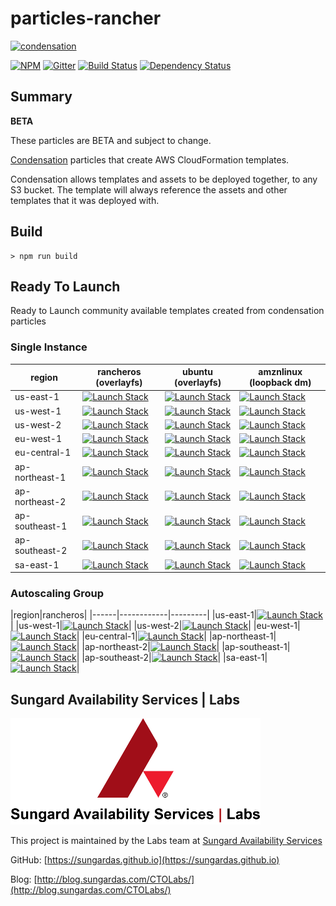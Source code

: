 # particles-rancher

[![condensation][condensation-image]][condensation-url]

[![NPM][npm-image]][npm-url]
[![Gitter][gitter-image]][gitter-url]
[![Build Status][travis-image]][travis-url]
[![Dependency Status][daviddm-image]][daviddm-url]

## Summary

**BETA**

These particles are BETA and subject to change.

[Condensation](https://github.com/SungardAS/condensation) particles that create AWS CloudFormation templates.

Condensation allows templates and assets to be deployed together,
to any S3 bucket.  The template will always reference the assets and other templates that it
was deployed with.


## Build

    > npm run build

## Ready To Launch

Ready to Launch community available templates created from condensation particles

### Single Instance

|region|rancheros (overlayfs)|ubuntu (overlayfs)|amznlinux (loopback dm)|
|------|---------|------|---------|
|us-east-1|[![Launch Stack](https://s3.amazonaws.com/cloudformation-examples/cloudformation-launch-stack.png)](https://console.aws.amazon.com/cloudformation/home?region=us-east-1#/stacks/new?stackName=particles-rancher-instance&templateURL=https://s3.amazonaws.com/condensation-particles.us-east-1/particles-rancher/master/particles/cftemplates/host/rancheros/instance.template.json)|[![Launch Stack](https://s3.amazonaws.com/cloudformation-examples/cloudformation-launch-stack.png)](https://console.aws.amazon.com/cloudformation/home?region=us-east-1#/stacks/new?stackName=particles-rancher-instance&templateURL=https://s3.amazonaws.com/condensation-particles.us-east-1/particles-rancher/master/particles/cftemplates/host/amznlinux/instance.template.json)|[![Launch Stack](https://s3.amazonaws.com/cloudformation-examples/cloudformation-launch-stack.png)](https://console.aws.amazon.com/cloudformation/home?region=us-east-1#/stacks/new?stackName=particles-rancher-instance&templateURL=https://s3.amazonaws.com/condensation-particles.us-east-1/particles-rancher/master/particles/cftemplates/host/ubuntu/instance.template.json)|
|us-west-1|[![Launch Stack](https://s3.amazonaws.com/cloudformation-examples/cloudformation-launch-stack.png)](https://console.aws.amazon.com/cloudformation/home?region=us-west-1#/stacks/new?stackName=particles-rancher-instance&templateURL=https://s3.amazonaws.com/condensation-particles.us-west-1/particles-rancher/master/particles/cftemplates/host/rancheros/instance.template.json)|[![Launch Stack](https://s3.amazonaws.com/cloudformation-examples/cloudformation-launch-stack.png)](https://console.aws.amazon.com/cloudformation/home?region=us-west-1#/stacks/new?stackName=particles-rancher-instance&templateURL=https://s3.amazonaws.com/condensation-particles.us-west-1/particles-rancher/master/particles/cftemplates/host/amznlinux/instance.template.json)|[![Launch Stack](https://s3.amazonaws.com/cloudformation-examples/cloudformation-launch-stack.png)](https://console.aws.amazon.com/cloudformation/home?region=us-west-1#/stacks/new?stackName=particles-rancher-instance&templateURL=https://s3.amazonaws.com/condensation-particles.us-west-1/particles-rancher/master/particles/cftemplates/host/ubuntu/instance.template.json)|
|us-west-2|[![Launch Stack](https://s3.amazonaws.com/cloudformation-examples/cloudformation-launch-stack.png)](https://console.aws.amazon.com/cloudformation/home?region=us-west-2#/stacks/new?stackName=particles-rancher-instance&templateURL=https://s3.amazonaws.com/condensation-particles.us-west-2/particles-rancher/master/particles/cftemplates/host/rancheros/instance.template.json)|[![Launch Stack](https://s3.amazonaws.com/cloudformation-examples/cloudformation-launch-stack.png)](https://console.aws.amazon.com/cloudformation/home?region=us-west-2#/stacks/new?stackName=particles-rancher-instance&templateURL=https://s3.amazonaws.com/condensation-particles.us-west-2/particles-rancher/master/particles/cftemplates/host/amznlinux/instance.template.json)|[![Launch Stack](https://s3.amazonaws.com/cloudformation-examples/cloudformation-launch-stack.png)](https://console.aws.amazon.com/cloudformation/home?region=us-west-2#/stacks/new?stackName=particles-rancher-instance&templateURL=https://s3.amazonaws.com/condensation-particles.us-west-2/particles-rancher/master/particles/cftemplates/host/ubuntu/instance.template.json)|
|eu-west-1|[![Launch Stack](https://s3.amazonaws.com/cloudformation-examples/cloudformation-launch-stack.png)](https://console.aws.amazon.com/cloudformation/home?region=eu-west-1#/stacks/new?stackName=particles-rancher-instance&templateURL=https://s3.amazonaws.com/condensation-particles.eu-west-1/particles-rancher/master/particles/cftemplates/host/rancheros/instance.template.json)|[![Launch Stack](https://s3.amazonaws.com/cloudformation-examples/cloudformation-launch-stack.png)](https://console.aws.amazon.com/cloudformation/home?region=eu-west-1#/stacks/new?stackName=particles-rancher-instance&templateURL=https://s3.amazonaws.com/condensation-particles.eu-west-1/particles-rancher/master/particles/cftemplates/host/amznlinux/instance.template.json)|[![Launch Stack](https://s3.amazonaws.com/cloudformation-examples/cloudformation-launch-stack.png)](https://console.aws.amazon.com/cloudformation/home?region=eu-west-1#/stacks/new?stackName=particles-rancher-instance&templateURL=https://s3.amazonaws.com/condensation-particles.eu-west-1/particles-rancher/master/particles/cftemplates/host/ubuntu/instance.template.json)|
|eu-central-1|[![Launch Stack](https://s3.amazonaws.com/cloudformation-examples/cloudformation-launch-stack.png)](https://console.aws.amazon.com/cloudformation/home?region=eu-central-1#/stacks/new?stackName=particles-rancher-instance&templateURL=https://s3.amazonaws.com/condensation-particles.eu-central-1/particles-rancher/master/particles/cftemplates/host/rancheros/instance.template.json)|[![Launch Stack](https://s3.amazonaws.com/cloudformation-examples/cloudformation-launch-stack.png)](https://console.aws.amazon.com/cloudformation/home?region=eu-central-1#/stacks/new?stackName=particles-rancher-instance&templateURL=https://s3.amazonaws.com/condensation-particles.eu-central-1/particles-rancher/master/particles/cftemplates/host/amznlinux/instance.template.json)|[![Launch Stack](https://s3.amazonaws.com/cloudformation-examples/cloudformation-launch-stack.png)](https://console.aws.amazon.com/cloudformation/home?region=eu-central-1#/stacks/new?stackName=particles-rancher-instance&templateURL=https://s3.amazonaws.com/condensation-particles.eu-central-1/particles-rancher/master/particles/cftemplates/host/ubuntu/instance.template.json)|
|ap-northeast-1|[![Launch Stack](https://s3.amazonaws.com/cloudformation-examples/cloudformation-launch-stack.png)](https://console.aws.amazon.com/cloudformation/home?region=ap-northeast-1#/stacks/new?stackName=particles-rancher-instance&templateURL=https://s3.amazonaws.com/condensation-particles.ap-northeast-1/particles-rancher/master/particles/cftemplates/host/rancheros/instance.template.json)|[![Launch Stack](https://s3.amazonaws.com/cloudformation-examples/cloudformation-launch-stack.png)](https://console.aws.amazon.com/cloudformation/home?region=ap-northeast-1#/stacks/new?stackName=particles-rancher-instance&templateURL=https://s3.amazonaws.com/condensation-particles.ap-northeast-1/particles-rancher/master/particles/cftemplates/host/amznlinux/instance.template.json)|[![Launch Stack](https://s3.amazonaws.com/cloudformation-examples/cloudformation-launch-stack.png)](https://console.aws.amazon.com/cloudformation/home?region=ap-northeast-1#/stacks/new?stackName=particles-rancher-instance&templateURL=https://s3.amazonaws.com/condensation-particles.ap-northeast-1/particles-rancher/master/particles/cftemplates/host/ubuntu/instance.template.json)|
|ap-northeast-2|[![Launch Stack](https://s3.amazonaws.com/cloudformation-examples/cloudformation-launch-stack.png)](https://console.aws.amazon.com/cloudformation/home?region=ap-northeast-2#/stacks/new?stackName=particles-rancher-instance&templateURL=https://s3.amazonaws.com/condensation-particles.ap-northeast-2/particles-rancher/master/particles/cftemplates/host/rancheros/instance.template.json)|[![Launch Stack](https://s3.amazonaws.com/cloudformation-examples/cloudformation-launch-stack.png)](https://console.aws.amazon.com/cloudformation/home?region=ap-northeast-2#/stacks/new?stackName=particles-rancher-instance&templateURL=https://s3.amazonaws.com/condensation-particles.ap-northeast-2/particles-rancher/master/particles/cftemplates/host/amznlinux/instance.template.json)|[![Launch Stack](https://s3.amazonaws.com/cloudformation-examples/cloudformation-launch-stack.png)](https://console.aws.amazon.com/cloudformation/home?region=ap-northeast-2#/stacks/new?stackName=particles-rancher-instance&templateURL=https://s3.amazonaws.com/condensation-particles.ap-northeast-2/particles-rancher/master/particles/cftemplates/host/ubuntu/instance.template.json)|
|ap-southeast-1|[![Launch Stack](https://s3.amazonaws.com/cloudformation-examples/cloudformation-launch-stack.png)](https://console.aws.amazon.com/cloudformation/home?region=ap-southeast-1#/stacks/new?stackName=particles-rancher-instance&templateURL=https://s3.amazonaws.com/condensation-particles.ap-southeast-1/particles-rancher/master/particles/cftemplates/host/rancheros/instance.template.json)|[![Launch Stack](https://s3.amazonaws.com/cloudformation-examples/cloudformation-launch-stack.png)](https://console.aws.amazon.com/cloudformation/home?region=ap-southeast-1#/stacks/new?stackName=particles-rancher-instance&templateURL=https://s3.amazonaws.com/condensation-particles.ap-southeast-1/particles-rancher/master/particles/cftemplates/host/amznlinux/instance.template.json)|[![Launch Stack](https://s3.amazonaws.com/cloudformation-examples/cloudformation-launch-stack.png)](https://console.aws.amazon.com/cloudformation/home?region=ap-southeast-1#/stacks/new?stackName=particles-rancher-instance&templateURL=https://s3.amazonaws.com/condensation-particles.ap-southeast-1/particles-rancher/master/particles/cftemplates/host/ubuntu/instance.template.json)|
|ap-southeast-2|[![Launch Stack](https://s3.amazonaws.com/cloudformation-examples/cloudformation-launch-stack.png)](https://console.aws.amazon.com/cloudformation/home?region=ap-southeast-2#/stacks/new?stackName=particles-rancher-instance&templateURL=https://s3.amazonaws.com/condensation-particles.ap-southeast-2/particles-rancher/master/particles/cftemplates/host/rancheros/instance.template.json)|[![Launch Stack](https://s3.amazonaws.com/cloudformation-examples/cloudformation-launch-stack.png)](https://console.aws.amazon.com/cloudformation/home?region=ap-southeast-2#/stacks/new?stackName=particles-rancher-instance&templateURL=https://s3.amazonaws.com/condensation-particles.ap-southeast-2/particles-rancher/master/particles/cftemplates/host/amznlinux/instance.template.json)|[![Launch Stack](https://s3.amazonaws.com/cloudformation-examples/cloudformation-launch-stack.png)](https://console.aws.amazon.com/cloudformation/home?region=ap-southeast-2#/stacks/new?stackName=particles-rancher-instance&templateURL=https://s3.amazonaws.com/condensation-particles.ap-southeast-2/particles-rancher/master/particles/cftemplates/host/ubuntu/instance.template.json)|
|sa-east-1|[![Launch Stack](https://s3.amazonaws.com/cloudformation-examples/cloudformation-launch-stack.png)](https://console.aws.amazon.com/cloudformation/home?region=sa-east-1#/stacks/new?stackName=particles-rancher-instance&templateURL=https://s3.amazonaws.com/condensation-particles.sa-east-1/particles-rancher/master/particles/cftemplates/host/rancheros/instance.template.json)|[![Launch Stack](https://s3.amazonaws.com/cloudformation-examples/cloudformation-launch-stack.png)](https://console.aws.amazon.com/cloudformation/home?region=sa-east-1#/stacks/new?stackName=particles-rancher-instance&templateURL=https://s3.amazonaws.com/condensation-particles.sa-east-1/particles-rancher/master/particles/cftemplates/host/amznlinux/instance.template.json)|[![Launch Stack](https://s3.amazonaws.com/cloudformation-examples/cloudformation-launch-stack.png)](https://console.aws.amazon.com/cloudformation/home?region=sa-east-1#/stacks/new?stackName=particles-rancher-instance&templateURL=https://s3.amazonaws.com/condensation-particles.sa-east-1/particles-rancher/master/particles/cftemplates/host/ubuntu/instance.template.json)|


### Autoscaling Group

|region|rancheros|
|------|------------|---------|
|us-east-1|[![Launch Stack](https://s3.amazonaws.com/cloudformation-examples/cloudformation-launch-stack.png)](https://console.aws.amazon.com/cloudformation/home?region=us-east-1#/stacks/new?stackName=particles-rancher-group&templateURL=https://s3.amazonaws.com/condensation-particles.us-east-1/particles-rancher/master/particles/cftemplates/host/rancheros/scaling_group.template.json)|
|us-west-1|[![Launch Stack](https://s3.amazonaws.com/cloudformation-examples/cloudformation-launch-stack.png)](https://console.aws.amazon.com/cloudformation/home?region=us-west-1#/stacks/new?stackName=particles-rancher-group&templateURL=https://s3-us-west-1.amazonaws.com/condensation-particles.us-west-1/particles-rancher/master/particles/cftemplates/host/rancheros/scaling_group.template.json)|
|us-west-2|[![Launch Stack](https://s3.amazonaws.com/cloudformation-examples/cloudformation-launch-stack.png)](https://console.aws.amazon.com/cloudformation/home?region=us-west-2#/stacks/new?stackName=particles-rancher-group&templateURL=https://s3-us-west-2.amazonaws.com/condensation-particles.us-west-2/particles-rancher/master/particles/cftemplates/host/rancheros/scaling_group.template.json)|
|eu-west-1|[![Launch Stack](https://s3.amazonaws.com/cloudformation-examples/cloudformation-launch-stack.png)](https://console.aws.amazon.com/cloudformation/home?region=eu-west-1#/stacks/new?stackName=particles-rancher-group&templateURL=https://s3-eu-west-1.amazonaws.com/condensation-particles.eu-west-1/particles-rancher/master/particles/cftemplates/host/rancheros/scaling_group.template.json)|
|eu-central-1|[![Launch Stack](https://s3.amazonaws.com/cloudformation-examples/cloudformation-launch-stack.png)](https://console.aws.amazon.com/cloudformation/home?region=eu-central-1#/stacks/new?stackName=particles-rancher-group&templateURL=https://s3-eu-central-1.amazonaws.com/condensation-particles.eu-central-1/particles-rancher/master/particles/cftemplates/host/rancheros/scaling_group.template.json)|
|ap-northeast-1|[![Launch Stack](https://s3.amazonaws.com/cloudformation-examples/cloudformation-launch-stack.png)](https://console.aws.amazon.com/cloudformation/home?region=ap-northeast-1#/stacks/new?stackName=particles-rancher-group&templateURL=https://s3-ap-northeast-1.amazonaws.com/condensation-particles.ap-northeast-1/particles-rancher/master/particles/cftemplates/host/rancheros/scaling_group.template.json)|
|ap-northeast-2|[![Launch Stack](https://s3.amazonaws.com/cloudformation-examples/cloudformation-launch-stack.png)](https://console.aws.amazon.com/cloudformation/home?region=ap-northeast-2#/stacks/new?stackName=particles-rancher-group&templateURL=https://s3-ap-northeast-2.amazonaws.com/condensation-particles.ap-northeast-2/particles-rancher/master/particles/cftemplates/host/rancheros/scaling_group.template.json)|
|ap-southeast-1|[![Launch Stack](https://s3.amazonaws.com/cloudformation-examples/cloudformation-launch-stack.png)](https://console.aws.amazon.com/cloudformation/home?region=ap-southeast-1#/stacks/new?stackName=particles-rancher-group&templateURL=https://s3-ap-southeast-1.amazonaws.com/condensation-particles.ap-southeast-1/particles-rancher/master/particles/cftemplates/host/rancheros/scaling_group.template.json)|
|ap-southeast-2|[![Launch Stack](https://s3.amazonaws.com/cloudformation-examples/cloudformation-launch-stack.png)](https://console.aws.amazon.com/cloudformation/home?region=ap-southeast-2#/stacks/new?stackName=particles-rancher-group&templateURL=https://s3-ap-southeast-2.amazonaws.com/condensation-particles.ap-southeast-2/particles-rancher/master/particles/cftemplates/host/rancheros/scaling_group.template.json)|
|sa-east-1|[![Launch Stack](https://s3.amazonaws.com/cloudformation-examples/cloudformation-launch-stack.png)](https://console.aws.amazon.com/cloudformation/home?region=sa-east-1#/stacks/new?stackName=particles-rancher-group&templateURL=https://s3-sa-east-1.amazonaws.com/condensation-particles.sa-east-1/particles-rancher/master/particles/cftemplates/host/rancheros/scaling_group.template.json)|


## Sungard Availability Services | Labs
[![Sungard Availability Services | Labs][labs-image]][labs-github-url]

This project is maintained by the Labs team at [Sungard Availability
Services](http://sungardas.com)

GitHub: [https://sungardas.github.io](https://sungardas.github.io)

Blog:
[http://blog.sungardas.com/CTOLabs/](http://blog.sungardas.com/CTOLabs/)

[labs-github-url]: https://sungardas.github.io
[labs-image]: https://raw.githubusercontent.com/SungardAS/repo-assets/master/images/logos/sungardas-labs-logo-small.png
[condensation-image]: https://raw.githubusercontent.com/SungardAS/condensation/master/docs/images/condensation_logo.png
[condensation-url]: https://github.com/SungardAS/condensation
[npm-image]: https://badge.fury.io/js/particles-rancher.svg
[npm-url]: https://npmjs.org/package/particles-rancher
[gitter-image]: https://badges.gitter.im/Join%20Chat.svg
[gitter-url]: https://gitter.im/SungardAS/condensation?utm_source=badge&utm_medium=badge&utm_campaign=pr-badge
[travis-image]: https://travis-ci.org/SungardAS/particles-rancher.svg?branch=master
[travis-url]: https://travis-ci.org/SungardAS/particles-rancher
[daviddm-image]: https://david-dm.org/SungardAS/particles-rancher.svg?theme=shields.io
[daviddm-url]: https://david-dm.org/SungardAS/particles-rancher
